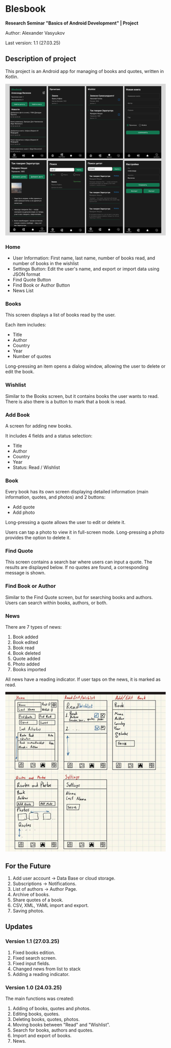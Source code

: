 # Blesbook

**Research Seminar "Basics of Android Development" | Project**

Author: Alexander Vasyukov

Last version: 1.1 (27.03.25)

## Description of project

This project is an Android app for managing of books and quotes, written in Kotlin.

![screens](screens.png)

### Home

- User Information: First name, last name, number of books read, and number of books in the wishlist
- Settings Button: Edit the user's name, and export or import data using JSON format
- Find Quote Button
- Find Book or Author Button
- News List

### Books

This screen displays a list of books read by the user.

Each item includes:
- Title
- Author
- Country
- Year
- Number of quotes

Long-pressing an item opens a dialog window, allowing the user to delete or edit the book.

### Wishlist

Similar to the Books screen, but it contains books the user wants to read. There is also there is a button to mark that a book is read.

### Add Book

A screen for adding new books.

It includes 4 fields and a status selection:
- Title
- Author
- Country
- Year
- Status: Read / Wishlist

### Book

Every book has its own screen displaying detailed information (main information, quotes, and photos) and 2 buttons:
- Add quote
- Add photo

Long-pressing a quote allows the user to edit or delete it.

Users can tap a photo to view it in full-screen mode. Long-pressing a photo provides the option to delete it.

### Find Quote

This screen contains a search bar where users can input a quote. The results are displayed below. If no quotes are found, a corresponding message is shown.

### Find Book or Author

Similar to the Find Quote screen, but for searching books and authors. Users can search within books, authors, or both.

### News

There are 7 types of news:

1. Book added
2. Book edited
3. Book read
4. Book deleted
5. Quote added
6. Photo added
7. Books imported

All news have a reading indicator. If user taps on the news, it is marked as read.

![first_design](first_design.jpg)

## For the Future

1. Add user account -> Data Base or cloud storage.
2. Subscriptions -> Notifications.
3. List of authors -> Author Page.
4. Archive of books.
5. Share quotes of a book.
6. CSV, XML, YAML import and export.
7. Saving photos.

## Updates

### Version 1.1 (27.03.25)

1. Fixed books edition.
2. Fixed search screen.
3. Fixed input fields.
4. Changed news from list to stack
5. Adding a reading indicator.

### Version 1.0 (24.03.25)

The main functions was created:

1. Adding of books, quotes and photos.
2. Editing books, quotes.
3. Deleting books, quotes, photos.
4. Moving books between "Read" and "Wishlist".
5. Search for books, authors and quotes.
6. Import and export of books.
7. News.